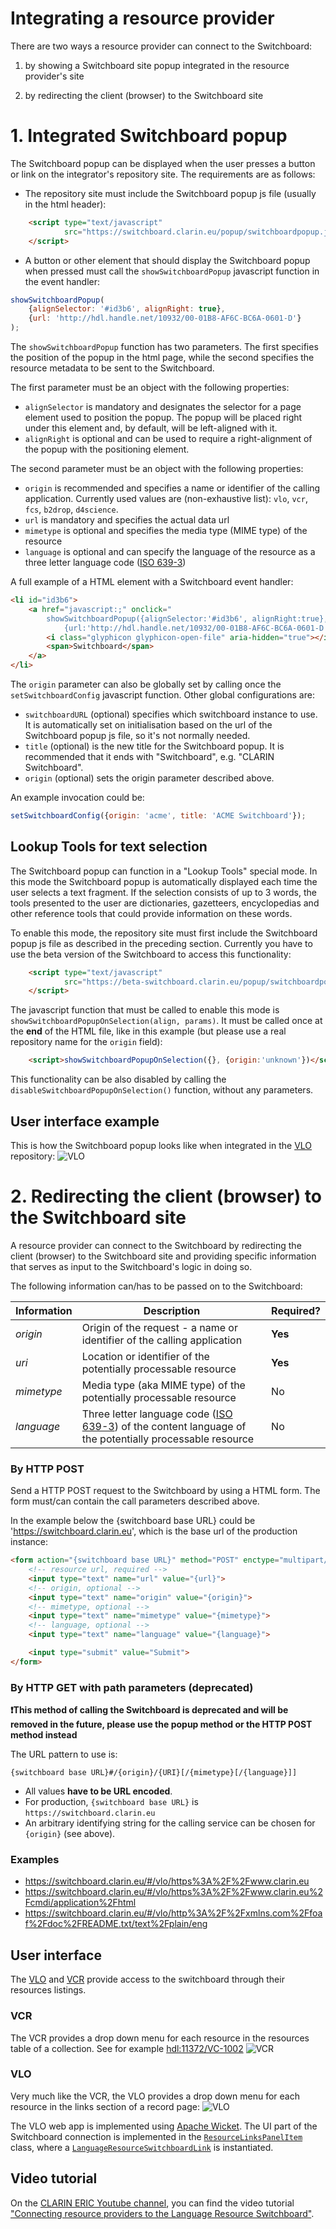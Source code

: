 # Integrating a resource provider

There are two ways a resource provider can connect to the Switchboard:

1. by showing a Switchboard site popup integrated in the resource provider's
site

1. by redirecting the client (browser) to the Switchboard site


# 1. Integrated Switchboard popup

The Switchboard popup can be displayed when the user presses a button or link on
the integrator's repository site. The requirements are as follows:

* The repository site must include the Switchboard popup js file
(usually in the html header):
````html
    <script type="text/javascript"
            src="https://switchboard.clarin.eu/popup/switchboardpopup.js">
    </script>
````

* A button or other element that should display the Switchboard popup when
pressed must call the `showSwitchboardPopup` javascript function in the event
handler:

````javascript
showSwitchboardPopup(
    {alignSelector: '#id3b6', alignRight: true},
    {url: 'http://hdl.handle.net/10932/00-01B8-AF6C-BC6A-0601-D'}
);
````

The `showSwitchboardPopup` function has two parameters. The first specifies the
position of the popup in the html page, while the second specifies the resource
metadata to be sent to the Switchboard.

The first parameter must be an object with the following properties:
* `alignSelector` is mandatory and designates the selector for a page element
used to position the popup. The popup will be placed right under this element
and, by default, will be left-aligned with it.
* `alignRight` is optional and can be used to require a right-alignment of the
popup with the positioning element.

The second parameter must be an object with the following properties:
* `origin` is recommended and specifies a name or identifier of the calling
application. Currently used values are (non-exhaustive list): `vlo`, `vcr`,
`fcs`, `b2drop`, `d4science`.
* `url` is mandatory and specifies the actual data url
* `mimetype` is optional and specifies the media type (MIME type) of the resource
* `language` is optional and can specify the language of the resource as a
three letter language code ([ISO 639-3](https://iso639-3.sil.org/))

A full example of a HTML element with a Switchboard event handler:
````html
<li id="id3b6">
    <a href="javascript:;" onclick="
        showSwitchboardPopup({alignSelector:'#id3b6', alignRight:true},
            {url:'http://hdl.handle.net/10932/00-01B8-AF6C-BC6A-0601-D'});">
        <i class="glyphicon glyphicon-open-file" aria-hidden="true"></i>
        <span>Switchboard</span>
    </a>
</li>
````

The `origin` parameter can also be globally set by calling once the
`setSwitchboardConfig` javascript function. Other global configurations are:
- `switchboardURL` (optional) specifies which switchboard instance to use. It
is automatically set on initialisation based on the url of the Switchboard
popup js file, so it's not normally needed.
- `title` (optional) is the new title for the Switchboard popup. It is
recommended that it ends with "Switchboard", e.g. "CLARIN Switchboard".
- `origin` (optional) sets the origin parameter described above.

An example invocation could be:
````javascript
setSwitchboardConfig({origin: 'acme', title: 'ACME Switchboard'});
````

## Lookup Tools for text selection

The Switchboard popup can function in a "Lookup Tools" special mode. In this
mode the Switchboard popup is automatically displayed each time the user
selects a text fragment. If the selection consists of up to 3 words, the tools
presented to the user are dictionaries, gazetteers, encyclopedias and other
reference tools that could provide information on these words.

To enable this mode, the repository site must first include the Switchboard
popup js file as described in the preceding section. Currently you have to use
the beta version of the Switchboard to access this functionality:
````html
    <script type="text/javascript"
            src="https://beta-switchboard.clarin.eu/popup/switchboardpopup.js">
    </script>
````

The javascript function that must be called to enable this mode is
`showSwitchboardPopupOnSelection(align, params)`. It must be called once at the
**end** of the HTML file, like in this example (but please use a real
repository name for the `origin` field):

````html
    <script>showSwitchboardPopupOnSelection({}, {origin:'unknown'})</script>
````

This functionality can be also disabled by calling the
`disableSwitchboardPopupOnSelection()` function, without any parameters.


## User interface example

This is how the Switchboard popup looks like when integrated in the
[VLO](https://vlo.clarin.eu) repository:
![VLO](../images/popup-integration-example-vlo.png)



# 2. Redirecting the client (browser) to the Switchboard site

A resource provider can connect to the Switchboard by redirecting the client
(browser) to the Switchboard site and providing specific information that serves
as input to the Switchboard's logic in doing so.

The following information can/has to be passed on to the Switchboard:

| Information | Description | Required? |
|-----|-----|-----|
| *origin* | Origin of the request - a name or identifier of the calling application | **Yes** |
| *uri* | Location or identifier of the potentially processable resource | **Yes** |
| *mimetype* | Media type (aka MIME type) of the potentially processable resource | No |
| *language* | Three letter language code ([ISO 639-3](https://iso639-3.sil.org/)) of the content language of the potentially processable resource | No |


### By HTTP POST

Send a HTTP POST request to the Switchboard by using a HTML form. The form must/can contain the call parameters described above.

In the example below the {switchboard base URL} could be
'https://switchboard.clarin.eu', which is the base url of the production
instance:

```html
<form action="{switchboard base URL}" method="POST" enctype="multipart/form-data" target="_blank">
    <!-- resource url, required -->
    <input type="text" name="url" value="{url}">
    <!-- origin, optional -->
    <input type="text" name="origin" value="{origin}">
    <!-- mimetype, optional -->
    <input type="text" name="mimetype" value="{mimetype}">
    <!-- language, optional -->
    <input type="text" name="language" value="{language}">

    <input type="submit" value="Submit">
</form>
```

### By HTTP GET with path parameters (deprecated)

**❗️This method of calling the Switchboard is deprecated and will be removed
in the future, please use the popup method or the HTTP POST method instead**

The URL pattern to use is:

```
{switchboard base URL}#/{origin}/{URI}[/{mimetype}[/{language}]]
```

* All values **have to be URL encoded**.
* For production, `{switchboard base URL}` is `https://switchboard.clarin.eu`
* An arbitrary identifying string for the calling service can be chosen for
`{origin}` (see above).

### Examples
* https://switchboard.clarin.eu/#/vlo/https%3A%2F%2Fwww.clarin.eu
* https://switchboard.clarin.eu/#/vlo/https%3A%2F%2Fwww.clarin.eu%2Fcmdi/application%2Fhtml
* https://switchboard.clarin.eu/#/vlo/http%3A%2F%2Fxmlns.com%2Ffoaf%2Fdoc%2FREADME.txt/text%2Fplain/eng

## User interface

The [VLO](https://vlo.clarin.eu) and [VCR](https://collections.clarin.eu) provide access to the switchboard through their resources listings.

### VCR
The VCR provides a drop down menu for each resource in the resources table of a collection. See for example [hdl:11372/VC-1002](http://hdl.handle.net/11372/VC-1002)
![VCR](../images/integration-example-vcr.png)

### VLO
Very much like the VCR, the VLO provides a drop down menu for each resource in the links section of a record page:
![VLO](../images/integration-example-vlo.png)

The VLO web app is implemented using [Apache Wicket](https://wicket.apache.org/). The UI part of the Switchboard connection is implemented in the [`ResourceLinksPanelItem`](https://github.com/clarin-eric/VLO/blob/master/vlo-web-app/src/main/java/eu/clarin/cmdi/vlo/wicket/panels/record/ResourceLinksPanelItem.java) class, where a [`LanguageResourceSwitchboardLink`](https://github.com/clarin-eric/VLO/blob/master/vlo-web-app/src/main/java/eu/clarin/cmdi/vlo/wicket/components/LanguageResourceSwitchboardLink.java) is instantiated.

## Video tutorial

On the [CLARIN ERIC Youtube channel](https://www.youtube.com/channel/UCJPks1mzisqsS4NrBFKIWag), you can find the video tutorial ["Connecting resource providers to the Language Resource Switchboard"](https://www.youtube.com/watch?v=YX5oGr949bQ).
